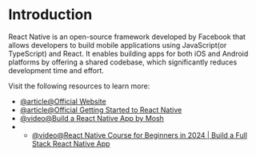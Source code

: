 # Introduction

React Native is an open-source framework developed by Facebook that allows developers to build mobile applications using JavaScript(or TypeScript) and React. It enables building apps for both iOS and Android platforms by offering a shared codebase, which significantly reduces development time and effort.

Visit the following resources to learn more:

- [@article@Official Website](https://reactnative.dev/)
- [@article@Official Getting Started to React Native](https://reactnative.dev/docs/getting-started)
- [@video@Build a React Native App by Mosh](https://www.youtube.com/watch?v=0-S5a0eXPoc)
- - [@video@React Native Course for Beginners in 2024 | Build a Full Stack React Native App](https://www.youtube.com/watch?v=ZBCUegTZF7M)
